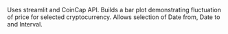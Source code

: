 Uses streamlit and CoinCap API.
Builds a bar plot demonstrating fluctuation of price for selected cryptocurrency.
Allows selection of Date from, Date to and Interval.